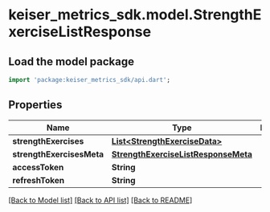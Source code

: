 # keiser_metrics_sdk.model.StrengthExerciseListResponse

## Load the model package
```dart
import 'package:keiser_metrics_sdk/api.dart';
```

## Properties
Name | Type | Description | Notes
------------ | ------------- | ------------- | -------------
**strengthExercises** | [**List&lt;StrengthExerciseData&gt;**](StrengthExerciseData.md) |  | 
**strengthExercisesMeta** | [**StrengthExerciseListResponseMeta**](StrengthExerciseListResponseMeta.md) |  | 
**accessToken** | **String** |  | [optional] 
**refreshToken** | **String** |  | [optional] 

[[Back to Model list]](../README.md#documentation-for-models) [[Back to API list]](../README.md#documentation-for-api-endpoints) [[Back to README]](../README.md)


